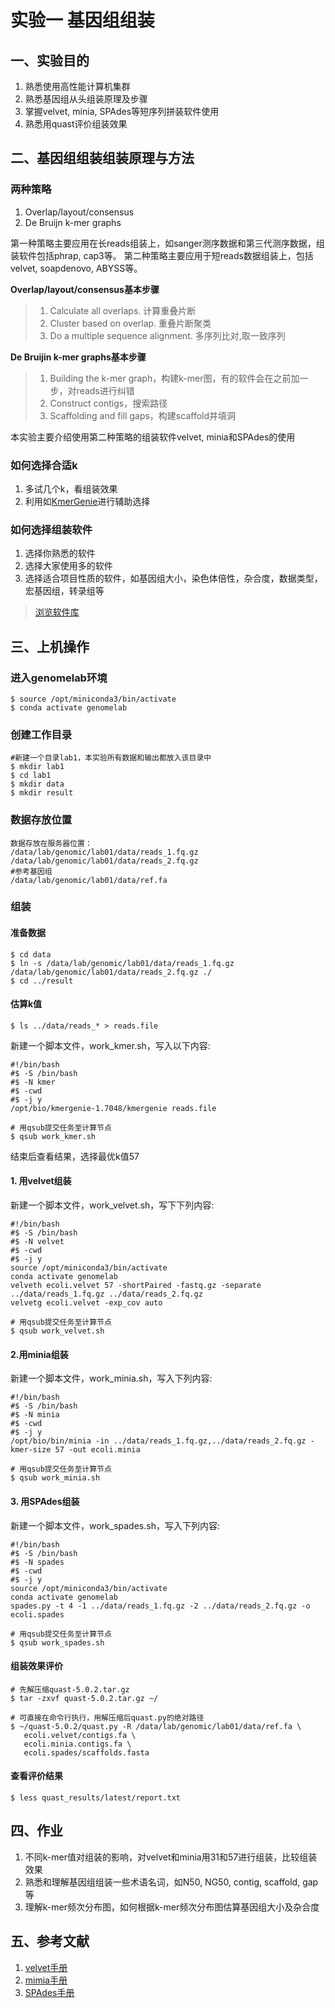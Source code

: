 # 实验一 基因组组装
## 一、实验目的  
1. 熟悉使用高性能计算机集群
2. 熟悉基因组从头组装原理及步骤  
3. 掌握velvet, minia, SPAdes等短序列拼装软件使用 
4. 熟悉用quast评价组装效果  

## 二、基因组组装组装原理与方法  
### 两种策略  
   1. Overlap/layout/consensus
   2. De Bruijn k-mer graphs  

第一种策略主要应用在长reads组装上，如sanger测序数据和第三代测序数据，组装软件包括phrap, cap3等。  第二种策略主要应用于短reads数据组装上，包括velvet, soapdenovo, ABYSS等。  

**Overlap/layout/consensus基本步骤**  
> 1. Calculate all overlaps. 计算重叠片断  
> 2. Cluster based on overlap. 重叠片断聚类  
> 3. Do a multiple sequence alignment. 多序列比对,取一致序列  

**De Bruijin k-mer graphs基本步骤**  
> 1. Building the k-mer graph，构建k-mer图，有的软件会在之前加一步，对reads进行纠错  
> 2. Construct contigs，搜索路径  
> 3. Scaffolding and fill gaps，构建scaffold并填洞  

本实验主要介绍使用第二种策略的组装软件velvet, minia和SPAdes的使用  

### 如何选择合适k  
1. 多试几个k，看组装效果
2. 利用如[KmerGenie](http://kmergenie.bx.psu.edu/)进行辅助选择  
 
### 如何选择组装软件  
1. 选择你熟悉的软件  
2. 选择大家使用多的软件
3. 选择适合项目性质的软件，如基因组大小，染色体倍性，杂合度，数据类型，宏基因组，转录组等

> [浏览软件库](https://omictools.com/genome-assembly-category)

## 三、上机操作  
### 进入genomelab环境
```
$ source /opt/miniconda3/bin/activate
$ conda activate genomelab
```
### 创建工作目录  
```
#新建一个目录lab1，本实验所有数据和输出都放入该目录中  
$ mkdir lab1
$ cd lab1
$ mkdir data
$ mkdir result
```

### 数据存放位置  
```
数据存放在服务器位置：
/data/lab/genomic/lab01/data/reads_1.fq.gz
/data/lab/genomic/lab01/data/reads_2.fq.gz
#参考基因组
/data/lab/genomic/lab01/data/ref.fa
```
### 组装  
#### 准备数据  
```
$ cd data
$ ln -s /data/lab/genomic/lab01/data/reads_1.fq.gz /data/lab/genomic/lab01/data/reads_2.fq.gz ./
$ cd ../result
```
#### 估算k值  
```
$ ls ../data/reads_* > reads.file
```
新建一个脚本文件，work_kmer.sh，写入以下内容:  
```
#!/bin/bash
#$ -S /bin/bash
#$ -N kmer
#$ -cwd
#$ -j y
/opt/bio/kmergenie-1.7048/kmergenie reads.file
```

```
# 用qsub提交任务至计算节点
$ qsub work_kmer.sh
```
结束后查看结果，选择最优k值57  

#### 1. 用velvet组装
新建一个脚本文件，work_velvet.sh，写下下列内容:  
```
#!/bin/bash
#$ -S /bin/bash
#$ -N velvet
#$ -cwd
#$ -j y
source /opt/miniconda3/bin/activate
conda activate genomelab
velveth ecoli.velvet 57 -shortPaired -fastq.gz -separate ../data/reads_1.fq.gz ../data/reads_2.fq.gz
velvetg ecoli.velvet -exp_cov auto
```

```
# 用qsub提交任务至计算节点
$ qsub work_velvet.sh
```

#### 2.用minia组装  
新建一个脚本文件，work_minia.sh，写入下列内容:  
```
#!/bin/bash
#$ -S /bin/bash
#$ -N minia
#$ -cwd
#$ -j y
/opt/bio/bin/minia -in ../data/reads_1.fq.gz,../data/reads_2.fq.gz -kmer-size 57 -out ecoli.minia
```

```
# 用qsub提交任务至计算节点
$ qsub work_minia.sh
```

#### 3. 用SPAdes组装  
新建一个脚本文件，work_spades.sh，写入下列内容:  
```
#!/bin/bash
#$ -S /bin/bash
#$ -N spades
#$ -cwd
#$ -j y
source /opt/miniconda3/bin/activate
conda activate genomelab
spades.py -t 4 -1 ../data/reads_1.fq.gz -2 ../data/reads_2.fq.gz -o ecoli.spades
```

```
# 用qsub提交任务至计算节点
$ qsub work_spades.sh
```

#### 组装效果评价  
```
# 先解压缩quast-5.0.2.tar.gz
$ tar -zxvf quast-5.0.2.tar.gz ~/

# 可直接在命令行执行，用解压缩后quast.py的绝对路径
$ ~/quast-5.0.2/quast.py -R /data/lab/genomic/lab01/data/ref.fa \
   ecoli.velvet/contigs.fa \
   ecoli.minia.contigs.fa \
   ecoli.spades/scaffolds.fasta
```
#### 查看评价结果  
```
$ less quast_results/latest/report.txt 
```

## 四、作业  
1. 不同k-mer值对组装的影响，对velvet和minia用31和57进行组装，比较组装效果  
2. 熟悉和理解基因组组装一些术语名词，如N50, NG50, contig, scaffold, gap等
3. 理解k-mer频次分布图，如何根据k-mer频次分布图估算基因组大小及杂合度  
 
## 五、参考文献  
1. [velvet手册](https://github.com/dzerbino/velvet/blob/master/Manual.pdf)
2. [mimia手册](https://github.com/GATB/minia#introduction)
3. [SPAdes手册](https://github.com/ablab/spades)

